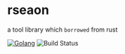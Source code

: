 # rseaon

a tool library which `borrowed` from rust

[![Golang](https://img.shields.io/badge/Language-go1.17+-blue.svg)](https://go.dev/)
![Build Status](https://github.com/chen3feng/stl4go/actions/workflows/go.yml/badge.svg)